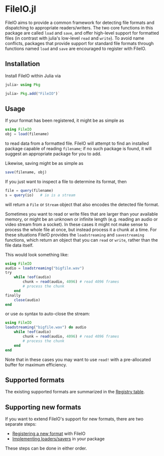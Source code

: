 # FileIO.jl

FileIO aims to provide a common framework for detecting file formats
and dispatching to appropriate readers/writers.  The two core
functions in this package are called `load` and `save`, and offer
high-level support for formatted files (in contrast with julia's
low-level `read` and `write`).  To avoid name conflicts, packages that
provide support for standard file formats through functions named
`load` and `save` are encouraged to register with FileIO.

## Installation

Install FileIO within Julia via

```julia
julia> using Pkg

julia> Pkg.add("FileIO")`
```

## Usage

If your format has been registered, it might be as simple as

```julia
using FileIO
obj = load(filename)
```

to read data from a formatted file. FileIO will attempt to find
an installed package capable of reading `filename`; if no such
package is found, it will suggest an appropriate package for you
to add.

Likewise, saving might be as simple as

```julia
save(filename, obj)
```

If you just want to inspect a file to determine its format, then

```julia
file = query(filename)
s = query(io)   # io is a stream
```

will return a `File` or `Stream` object that also encodes the detected
file format.

Sometimes you want to read or write files that are larger than your available
memory, or might be an unknown or infinite length (e.g. reading an audio or
video stream from a socket). In these cases it might not make sense to process
the whole file at once, but instead process it a chunk at a time. For these
situations FileIO provides the `loadstreaming` and `savestreaming` functions,
which return an object that you can `read` or `write`, rather than the file data
itself.

This would look something like:

```julia
using FileIO
audio = loadstreaming("bigfile.wav")
try
    while !eof(audio)
        chunk = read(audio, 4096) # read 4096 frames
        # process the chunk
    end
finally
    close(audio)
end
```

or use `do` syntax to auto-close the stream:

```julia
using FileIO
loadstreaming("bigfile.wav") do audio
    while !eof(audio)
        chunk = read(audio, 4096) # read 4096 frames
        # process the chunk
    end
end
```

Note that in these cases you may want to use `read!` with a pre-allocated buffer
for maximum efficiency.

## Supported formats

The existing supported formats are summarized in the [Registry table](@ref).

## Supporting new formats

If you want to extend FileIO's support for new formats, there are two separate steps:

- [Registering a new format](@ref) with FileIO
- [Implementing loaders/savers](@ref) in your package

These steps can be done in either order.
